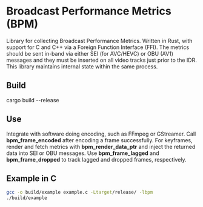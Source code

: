 # Broadcast Performance Metrics (BPM)
Library for collecting Broadcast Performance Metrics. Written in Rust, with support for C and C++ via a Foreign Function Interface (FFI).
The metrics should be sent in-band via either SEI (for AVC/HEVC) or OBU (AV1) messages and they must be inserted on all video tracks just prior to the IDR. This library maintains internal state within the same process.

## Build
cargo build --release

## Use
Integrate with software doing encoding, such as FFmpeg or GStreamer. Call **bpm_frame_encoded** after encoding a frame successfully. For keyframes, render and fetch metrics with **bpm_render_data_ptr** and inject the returned data into SEI or OBU messages. Use **bpm_frame_lagged** and **bpm_frame_dropped** to track lagged and dropped frames, respectively.

## Example in C
```bash
gcc -o build/example example.c -Ltarget/release/ -lbpm
./build/example
```